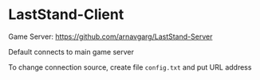# LastStand-Client


Game Server: https://github.com/arnavgarg/LastStand-Server

Default connects to main game server

To change connection source, create file `config.txt` and put URL address 
